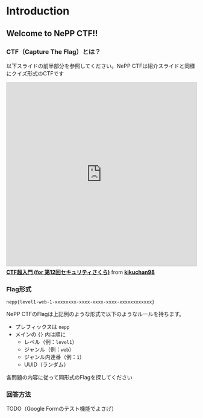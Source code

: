 # Introduction

## Welcome to NePP CTF!!

### CTF（Capture The Flag）とは？

以下スライドの前半部分を参照してください。NePP CTFは紹介スライドと同様にクイズ形式のCTFです

<iframe src="https://www.slideshare.net/slideshow/embed_code/key/1PLa0jO2bU4Pyr?startSlide=1" width="597" height="486" frameborder="0" marginwidth="0" marginheight="0" scrolling="no" style="border:1px solid #CCC; border-width:1px; margin-bottom:5px;max-width: 100%;" allowfullscreen></iframe><div style="margin-bottom:5px"><strong><a href="https://www.slideshare.net/slideshow/ctf-45624362/45624362" title="CTF超入門 (for 第12回セキュリティさくら)" target="_blank">CTF超入門 (for 第12回セキュリティさくら)</a></strong> from <strong><a href="https://www.slideshare.net/kikuchan98" target="_blank">kikuchan98</a></strong></div>

### Flag形式

```
nepp{level1-web-1-xxxxxxxx-xxxx-xxxx-xxxx-xxxxxxxxxxxx}
```

NePP CTFのFlagは上記例のような形式で以下のようなルールを持ちます。

- プレフィックスは `nepp`
- メインの `{}` 内は順に
  - レベル（例：`level1`）
  - ジャンル（例：`web`）
  - ジャンル内連番（例：`1`）
  - UUID（ランダム）

各問題の内容に従って同形式のFlagを探してください

### 回答方法
TODO（Google Formのテスト機能でよさげ）